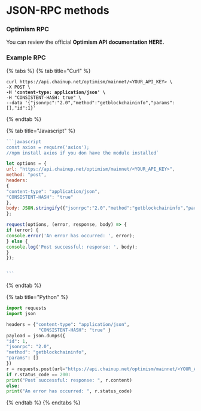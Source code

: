 # JSON-RPC methods

### **Optimism** RPC

You can review the official **Optimism API documentation HERE.**&#x20;

### Example RPC

{% tabs %}
{% tab title="Curl" %}
<pre><code>curl https://api.chainup.net/optimism/mainnet/&#x3C;YOUR_API_KEY> \
-X POST \
<strong>-H 'content-type: application/json' \
</strong>-H "CONSISTENT-HASH: true" \
--data '{"jsonrpc":"2.0","method":"getblockchaininfo","params":[],"id":1}' 
</code></pre>
{% endtab %}

{% tab title="Javascript" %}
````javascript
```javascript
const axios = require('axios');
//npm install axios if you don have the module installed`

let options = {
url: "https://api.chainup.net/optimism/mainnet/<YOUR_API_KEY>",
method: "post",
headers:
{
"content-type": "application/json",
"CONSISTENT-HASH": "true"
},
body: JSON.stringify({"jsonrpc":"2.0","method":"getblockchaininfo","params":[],"id":1})
};

request(options, (error, response, body) => {
if (error) {
console.error('An error has occurred: ', error);
} else {
console.log('Post successful: response: ', body);
}
});


```
````
{% endtab %}

{% tab title="Python" %}
```python
import requests
import json

headers = {"content-type": "application/json",
            "CONSISTENT-HASH": "true" } 
payload = json.dumps({
"id": 1,
"jsonrpc": "2.0",
"method": "getblockchaininfo",
"params": []
})
r = requests.post(url="https://api.chainup.net/optimism/mainnet/<YOUR_API_KEY>", headers=headers, data=payload)
if r.status_code == 200:
print("Post successful: response: ", r.content)
else:
print("An error has occurred: ", r.status_code)
```
{% endtab %}
{% endtabs %}
